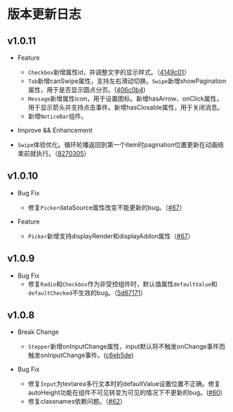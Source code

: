 # 版本更新日志  
    
## v1.0.11
- Feature
  - `Checkbox`新增属性id，并调整文字的显示样式。（[4149c01](https://github.com/ZhonganTechENG/zarm/commit/b7135ade392d6edfeb70f90b42ee056d0d969dde)）
  - `Tab`新增canSwipe属性，支持左右滑动切换。`Swipe`新增showPagination属性，用于是否显示圆点分页。([406c0b4](https://github.com/ZhonganTechENG/zarm/commit/168ea1944917211614603f0691b5f79337b8ad17))
  - `Message`新增属性icon，用于设置图标。新增hasArrow、onClick属性，用于显示箭头并支持点击事件。新增hasClosable属性，用于关闭消息。
  - 新增`NoticeBar`组件。

-  Improve && Enhancement
  - `Swipe`体验优化。循环轮播返回到第一个item时pagination位置更新在动画结束前就执行。（[8270305](https://github.com/ZhonganTechENG/zarm/commit/3d8de9671d8d633bd729d4f28ce17d1e1fd4b512)）

## v1.0.10
- Bug Fix
  - 修复`Picker`dataSource属性改变不能更新的bug。（[#67](https://github.com/ZhonganTechENG/zarm/pull/67)）

- Feature
  - `Picker`新增支持displayRender和displayAddon属性（[#67](https://github.com/ZhonganTechENG/zarm/pull/67)）

## v1.0.9
- Bug Fix
  - 修复`Radio`和`Checkbox`作为非受控组件时，默认值属性`defaultValue`和`defaultChecked`不生效的bug。（[5d67171](https://github.com/ZhonganTechENG/zarm/commit/02cf971669be6226fb7e148b13512fdc56832d78)）

## v1.0.8 
- Break Change
  - `Stepper`新增onInputChange属性，input默认将不触发onChange事件而触发onInputChange事件。([c6eb5de](https://github.com/ZhonganTechENG/zarm/commit/c6eb5de9a235942b612d3ea1abd90b62e41bbecf))

- Bug Fix
	- 修复`Input`为textarea多行文本时的defaultValue设置位置不正确。修复autoHeight功能在组件不可见转变为可见的情况下不更新的bug。([#60](https://github.com/ZhonganTechENG/zarm/pull/60))
  - 修复classnames依赖问题。（[#62](https://github.com/ZhonganTechENG/zarm/pull/62)）

